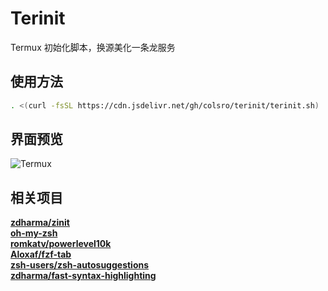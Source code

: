 # Terinit

Termux 初始化脚本，换源美化一条龙服务

## 使用方法

```bash
. <(curl -fsSL https://cdn.jsdelivr.net/gh/colsro/terinit/terinit.sh)
```
## 界面预览

![Termux](https://cdn.jsdelivr.net/gh/colsro/terinit/img/terinit.jpg)

## 相关项目

**[zdharma/zinit](https://github.com/zdharma/zinit)**  
**[oh-my-zsh](https://github.com/ohmyzsh/ohmyzsh)**  
**[romkatv/powerlevel10k](https://github.com/romkatv/powerlevel10k)**  
**[Aloxaf/fzf-tab](https://github.com/Aloxaf/fzf-tab)**  
**[zsh-users/zsh-autosuggestions](https://github.com/zsh-users/zsh-autosuggestions)**  
**[zdharma/fast-syntax-highlighting](https://github.com/zdharma/fast-syntax-highlighting)**  
